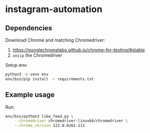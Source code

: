 # instagram-automation

## Dependencies

Download Chrome and matching Chromedriver:

1. https://googlechromelabs.github.io/chrome-for-testing/#stable
2. `unzip` the Chromedriver

Setup env:

```bash
python3 -m venv env
env/bin/pip install -r requirements.txt
```

## Example usage

Run:

```bash
env/bin/python3 like_feed.py \
    --chromedriver chromedriver-linux64/chromedriver \
    --chrome_version 122.0.6261.111
```
